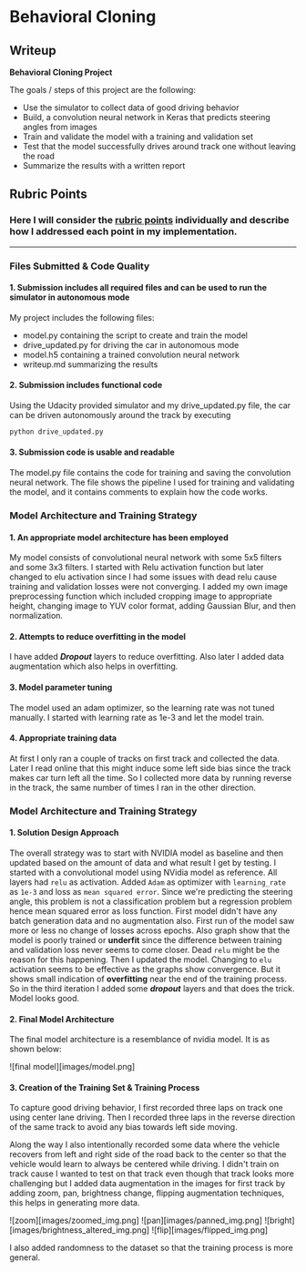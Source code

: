 
# **Behavioral Cloning** 

## Writeup 

**Behavioral Cloning Project**

The goals / steps of this project are the following:
* Use the simulator to collect data of good driving behavior
* Build, a convolution neural network in Keras that predicts steering angles from images
* Train and validate the model with a training and validation set
* Test that the model successfully drives around track one without leaving the road
* Summarize the results with a written report


[//]: # (Image References)

[image1]: ./examples/placeholder.png "Model Visualization"
[image2]: ./examples/placeholder.png "Grayscaling"
[image3]: ./examples/placeholder_small.png "Recovery Image"
[image4]: ./examples/placeholder_small.png "Recovery Image"
[image5]: ./examples/placeholder_small.png "Recovery Image"
[image6]: ./examples/placeholder_small.png "Normal Image"
[image7]: ./examples/placeholder_small.png "Flipped Image"

## Rubric Points
### Here I will consider the [rubric points](https://review.udacity.com/#!/rubrics/432/view) individually and describe how I addressed each point in my implementation.  

---
### Files Submitted & Code Quality

#### 1. Submission includes all required files and can be used to run the simulator in autonomous mode

My project includes the following files:
* model.py containing the script to create and train the model
* drive_updated.py for driving the car in autonomous mode
* model.h5 containing a trained convolution neural network 
* writeup.md summarizing the results

#### 2. Submission includes functional code
Using the Udacity provided simulator and my drive_updated.py file, the car can be driven autonomously around the track by executing 
```sh
python drive_updated.py
```

#### 3. Submission code is usable and readable

The model.py file contains the code for training and saving the convolution neural network. The file shows the pipeline I used for training and validating the model, and it contains comments to explain how the code works.

### Model Architecture and Training Strategy

#### 1. An appropriate model architecture has been employed

My model consists of convolutional neural network with some 5x5 filters and some 3x3 filters. 
I started with Relu activation function but later changed to elu activation since I had some issues with dead relu cause training and validation losses were not converging.
I added my own image preprocessing function which included cropping image to appropriate height, changing image to YUV color format, adding Gaussian Blur, and then normalization.

#### 2. Attempts to reduce overfitting in the model

I have added 	***Dropout*** layers to reduce overfitting. Also later I added data augmentation which also helps in overfitting.

#### 3. Model parameter tuning

The model used an adam optimizer, so the learning rate was not tuned manually. I started with learning rate as 1e-3 and let the model train.

#### 4. Appropriate training data

At first I only ran a couple of tracks on first track and collected the data. Later I read online that this might induce some left side bias since the track makes car turn left all the time. So I collected more data by running reverse in the track, the same number of times I ran in the other direction.

### Model Architecture and Training Strategy

#### 1. Solution Design Approach

The overall strategy was to start with NVIDIA model as baseline and then updated based on the amount of data and what result I get by testing.
I started with a convolutional model using NVidia model as reference. All layers had `relu` as activation. Added `Adam` as optimizer with `learning_rate` as `1e-3` and loss as `mean squared error`. Since we're predicting the steering angle, this problem is not a classification problem but a regression problem hence mean squared error as loss function.
First model didn't have any batch generation data and no augmentation also. 
First run of the model saw more or less no change of losses across epochs. Also graph show that the model is poorly trained or **underfit** since the difference between training and validation loss never seems to come closer.
Dead `relu` might be the reason for this happening.
Then I updated the model. Changing to `elu` activation seems to be effective as the graphs show convergence. But it shows small indication of **overfitting** near the end of the training process.
So in the third iteration I added some ***dropout*** layers and that does the trick. Model looks good.

#### 2. Final Model Architecture

The final model architecture is a resemblance of nvidia model. It is as shown below:

![final model][images/model.png]

#### 3. Creation of the Training Set & Training Process

To capture good driving behavior, I first recorded three laps on track one using center lane driving. Then I recorded three laps in the reverse direction of the same track to avoid any bias towards left side moving.

Along the way I also intentionally recorded some data where the vehicle recovers from left and right side of the road back to the center so that the vehicle would learn to always be centered while driving.
I didn't train on track cause I wanted to test on that track even though that track looks more challenging but I added data augmentation in the images for first track by adding zoom, pan, brightness change, flipping augmentation techniques, this helps in generating more data.

![zoom][images/zoomed_img.png]
![pan][images/panned_img.png]
![bright][images/brightness_altered_img.png]
![flip][images/flipped_img.png]

I also added randomness to the dataset so that the training process is more general.